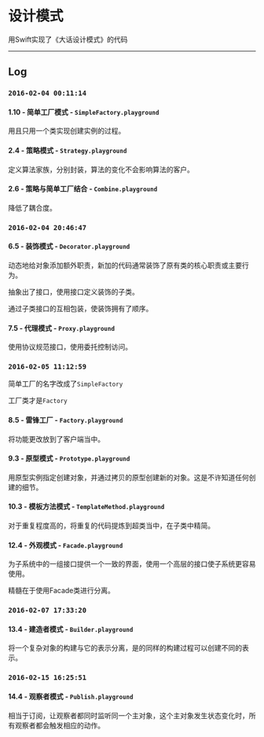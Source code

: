 # 设计模式

用Swift实现了《大话设计模式》的代码  

***
## Log

### `2016-02-04 00:11:14`

#### 1.10 - 简单工厂模式 - `SimpleFactory.playground`  

用且只用一个类实现创建实例的过程。

#### 2.4 - 策略模式 - `Strategy.playground`  

定义算法家族，分别封装，算法的变化不会影响算法的客户。

#### 2.6 - 策略与简单工厂结合 - `Combine.playground`  

降低了耦合度。


### `2016-02-04 20:46:47`  

#### 6.5 - 装饰模式 - `Decorator.playground`

动态地给对象添加额外职责，新加的代码通常装饰了原有类的核心职责或主要行为。

抽象出了接口，使用接口定义装饰的子类。

通过子类接口的互相包装，使装饰拥有了顺序。

#### 7.5 - 代理模式 - `Proxy.playground`

使用协议规范接口，使用委托控制访问。

### `2016-02-05 11:12:59`

简单工厂的名字改成了`SimpleFactory`

工厂类才是`Factory`

#### 8.5 - 雷锋工厂 - `Factory.playground`

将功能更改放到了客户端当中。

#### 9.3 - 原型模式 - `Prototype.playground`

用原型实例指定创建对象，并通过拷贝的原型创建新的对象。这是不许知道任何创建的细节。

#### 10.3 - 模板方法模式 - `TemplateMethod.playground`

对于重复程度高的，将重复的代码提炼到超类当中，在子类中精简。

#### 12.4 - 外观模式 - `Facade.playground`

为子系统中的一组接口提供一个一致的界面，使用一个高层的接口使子系统更容易使用。

精髓在于使用Facade类进行分离。

### `2016-02-07 17:33:20`

#### 13.4 - 建造者模式 - `Builder.playground`

将一个复杂对象的构建与它的表示分离，是的同样的构建过程可以创建不同的表示。

### `2016-02-15 16:25:51`

#### 14.4 - 观察者模式 - `Publish.playground`

相当于订阅，让观察者都同时监听同一个主对象，这个主对象发生状态变化时，所有观察者都会触发相应的动作。
